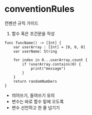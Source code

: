 # conventionRules
컨벤션 규칙 가이드

1. 함수 혹은 조건문을 작성
```
func funcName() -> [Int] {
    var userArray : [Int] = [0, 0, 0]
    var userName: String
    
    for index in 0...userArray.count {
        if !userArray.contains(0) {
            print("message")
        }
    }
    return randomNumbers
}
```
* 띄어쓰기, 들여쓰기 유의
* 변수는 바로 함수 밑에 오도록
* 변수 선언하고 한 줄 넘기기


